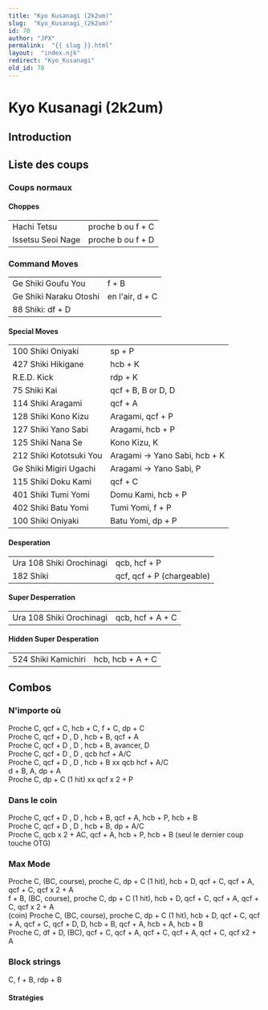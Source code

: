 ```yaml
---
title: "Kyo Kusanagi (2k2um)"
slug:  "Kyo_Kusanagi_(2k2um)"
id: 70
author: "JPX"
permalink:  "{{ slug }}.html"
layout:  "index.njk"
redirect: "Kyo_Kusanagi"
old_id: 78
---
```


# Kyo Kusanagi (2k2um)

## Introduction

## Liste des coups

### Coups normaux

#### Choppes

|                   |                   |
|-------------------|-------------------|
| Hachi Tetsu       | proche b ou f + C |
| Issetsu Seoi Nage | proche b ou f + D |

### Command Moves

|                        |                 |
|------------------------|-----------------|
| Ge Shiki Goufu You     | f + B           |
| Ge Shiki Naraku Otoshi | en l'air, d + C |
| 88 Shiki: df + D       |                 |

#### Special Moves

|                         |                                |
|-------------------------|--------------------------------|
| 100 Shiki Oniyaki       | sp + P                         |
| 427 Shiki Hikigane      | hcb + K                        |
| R.E.D. Kick             | rdp + K                        |
| 75 Shiki Kai            | qcf + B, B or D, D             |
| 114 Shiki Aragami       | qcf + A                        |
| 128 Shiki Kono Kizu     | Aragami, qcf + P               |
| 127 Shiki Yano Sabi     | Aragami, hcb + P               |
| 125 Shiki Nana Se       | Kono Kizu, K                   |
| 212 Shiki Kototsuki You | Aragami -\> Yano Sabi, hcb + K |
| Ge Shiki Migiri Ugachi  | Aragami -\> Yano Sabi, P       |
| 115 Shiki Doku Kami     | qcf + C                        |
| 401 Shiki Tumi Yomi     | Domu Kami, hcb + P             |
| 402 Shiki Batu Yomi     | Tumi Yomi, f + P               |
| 100 Shiki Oniyaki       | Batu Yomi, dp + P              |

#### Desperation

|                          |                           |
|--------------------------|---------------------------|
| Ura 108 Shiki Orochinagi | qcb, hcf + P              |
| 182 Shiki                | qcf, qcf + P (chargeable) |

#### Super Desperration

|                          |                  |
|--------------------------|------------------|
| Ura 108 Shiki Orochinagi | qcb, hcf + A + C |

#### Hidden Super Desperation

|                     |                  |
|---------------------|------------------|
| 524 Shiki Kamichiri | hcb, hcb + A + C |

## Combos

### N'importe où

Proche C, qcf + C, hcb + C, f + C, dp + C  
Proche C, qcf + D , D , hcb + B, qcf + A  
Proche C, qcf + D , D , hcb + B, avancer, D  
Proche C, qcf + D , D , qcb hcf + A/C  
Proche C, qcf + D , D , hcb + B xx qcb hcf + A/C  
d + B, A, dp + A  
Proche C, dp + C (1 hit) xx qcf x 2 + P

### Dans le coin

Proche C, qcf + D , D , hcb + B, qcf + A, hcb + P, hcb + B  
Proche C, qcf + D , D , hcb + B, dp + A/C  
Proche C, qcb x 2 + AC, qcf + A, hcb + P, hcb + B (seul le dernier coup
touche OTG)  

### Max Mode

Proche C, (BC, course), proche C, dp + C (1 hit), hcb + D, qcf + C,
qcf + A, qcf + C, qcf x 2 + A  
f + B, (BC, course), proche C, dp + C (1 hit), hcb + D, qcf + C, qcf +
A, qcf + C, qcf x 2 + A  
(coin) Proche C, (BC, course), proche C, dp + C (1 hit), hcb + D, qcf +
C, qcf + A, qcf + C, qcf + D, D, hcb + B, qcf + A, hcb + A, hcb + B  
Proche C, df + D, (BC), qcf + C, qcf + A, qcf + C, qcf + A, qcf + C, qcf
x2 + A  

### Block strings

C, f + B, rdp + B  

#### Stratégies
